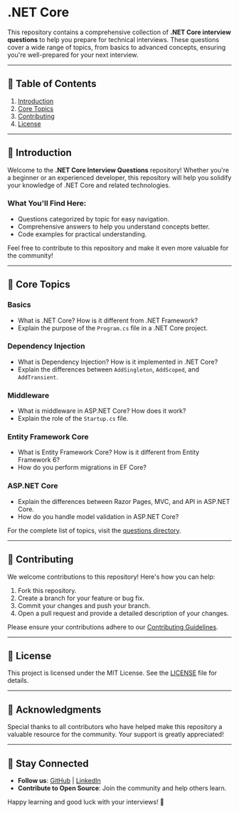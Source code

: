 # .NET Core

This repository contains a comprehensive collection of **.NET Core interview questions** to help you prepare for technical interviews. These questions cover a wide range of topics, from basics to advanced concepts, ensuring you're well-prepared for your next interview.

---

## 🚀 Table of Contents

1. [Introduction](#introduction)
2. [Core Topics](#core-topics)
3. [Contributing](#contributing)
4. [License](#license)

---

## 📘 Introduction

Welcome to the **.NET Core Interview Questions** repository! Whether you're a beginner or an experienced developer, this repository will help you solidify your knowledge of .NET Core and related technologies. 

### What You'll Find Here:
- Questions categorized by topic for easy navigation.
- Comprehensive answers to help you understand concepts better.
- Code examples for practical understanding.

Feel free to contribute to this repository and make it even more valuable for the community!

---

## 🎯 Core Topics

### Basics
- What is .NET Core? How is it different from .NET Framework?
- Explain the purpose of the `Program.cs` file in a .NET Core project.

### Dependency Injection
- What is Dependency Injection? How is it implemented in .NET Core?
- Explain the differences between `AddSingleton`, `AddScoped`, and `AddTransient`.

### Middleware
- What is middleware in ASP.NET Core? How does it work?
- Explain the role of the `Startup.cs` file.

### Entity Framework Core
- What is Entity Framework Core? How is it different from Entity Framework 6?
- How do you perform migrations in EF Core?

### ASP.NET Core
- Explain the differences between Razor Pages, MVC, and API in ASP.NET Core.
- How do you handle model validation in ASP.NET Core?

For the complete list of topics, visit the [questions directory](questions/).

---

## 🤝 Contributing

We welcome contributions to this repository! Here's how you can help:
1. Fork this repository.
2. Create a branch for your feature or bug fix.
3. Commit your changes and push your branch.
4. Open a pull request and provide a detailed description of your changes.

Please ensure your contributions adhere to our [Contributing Guidelines](CONTRIBUTING.md).

---

## 📜 License

This project is licensed under the MIT License. See the [LICENSE](LICENSE) file for details.

---

## 🌟 Acknowledgments

Special thanks to all contributors who have helped make this repository a valuable resource for the community. Your support is greatly appreciated!

---

## 💬 Stay Connected

- **Follow us**: [GitHub](https://github.com/your-profile) | [LinkedIn](https://linkedin.com/in/your-profile)  
- **Contribute to Open Source**: Join the community and help others learn.

Happy learning and good luck with your interviews! 🎉
